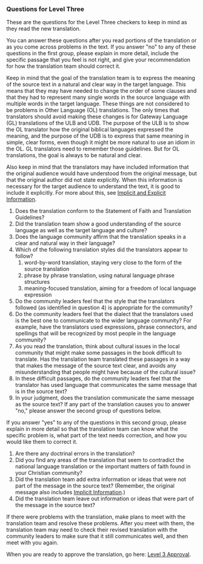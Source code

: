 
### Questions for Level Three

These are the questions for the Level Three checkers to keep in mind as they read the new translation.

You can answer these questions after you read portions of the translation or as you come across problems in the text. If you answer "no" to any of these questions in the first group, please explain in more detail, include the specific passage that you feel is not right, and give your recommendation for how the translation team should correct it.

Keep in mind that the goal of the translation team is to express the meaning of the source text in a natural and clear way in the target language. This means that they may have needed to change the order of some clauses and that they had to represent many single words in the source language with multiple words in the target language. These things are not considered to be problems in Other Language (OL) translations. The only times that translators should avoid making these changes is for Gateway Language (GL) translations of the ULB and UDB. The purpose of the ULB is to show the OL translator how the original biblical languages expressed the meaning, and the purpose of the UDB is to express that same meaning in simple, clear forms, even though it might be more natural to use an idiom in the OL. GL translators need to remember those guidelines. But for OL translations, the goal is always to be natural and clear.

Also keep in mind that the translators may have included information that the original audience would have understood from the original message, but that the original author did not state explicitly. When this information is necessary for the target audience to understand the text, it is good to include it explicitly. For more about this, see [Implicit and Explicit Information](en/ta/translate/man/figs-explicit).

  1. Does the translation conform to the Statement of Faith and Translation Guidelines?
  1. Did the translation team show a good understanding of the source language as well as the target language and culture?
  1. Does the language community affirm that the translation speaks in a clear and natural way in their language?
  1. Which of the following translation styles did the translators appear to follow?
      1. word-by-word translation, staying very close to the form of the source translation
      1. phrase by phrase translation, using natural language phrase structures
      1. meaning-focused translation, aiming for a freedom of local language expression
  1. Do the community leaders feel that the style that the translators followed (as identified in question 4) is appropriate for the community?
  1. Do the community leaders feel that the dialect that the translators used is the best one to communicate to the wider language community? For example, have the translators used expressions, phrase connectors, and spellings that will be recognized by most people in the language community?
  1. As you read the translation, think about cultural issues in the local community that might make some passages in the book difficult to translate. Has the translation team translated these passages in a way that makes the message of the source text clear, and avoids any misunderstanding that people might have because of the cultural issue?
  1. In these difficult passages, do the community leaders feel that the translator has used language that communicates the same message that is in the source text?
  1. In your judgment, does the translation communicate the same message as the source text? If any part of the translation causes you to answer "no," please answer the second group of questions below.

If you answer "yes" to any of the questions in this second group, please explain in more detail so that the translation team can know what the specific problem is, what part of the text needs correction, and how you would like them to correct it.

  1. Are there any doctrinal errors in the translation?
  1. Did you find any areas of the translation that seem to contradict the national language translation or the important matters of faith found in your Christian community?
  1. Did the translation team add extra information or ideas that were not part of the message in the source text? (Remember, the original message also includes [Implicit Information](en/ta/translate/man/figs-explicit).)
  1. Did the translation team leave out information or ideas that were part of the message in the source text?

If there were problems with the translation, make plans to meet with the translation team and resolve these problems. After you meet with them, the translation team may need to check their revised translation with the community leaders to make sure that it still communicates well, and then meet with you again. 

When you are ready to approve the translation, go here: [Level 3 Approval](en/ta/checking/man/level3-approval).